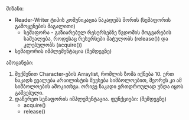 მიზანი:
* Reader-Writer ტიპის კომუნიკაცია ნაკადებს შორის (სემაფორის გამოყენების მაგალითი)
  * სემაფორა - გაზიარებულ რესურსებზე წვდომის მოგვარების საშუალება, როდესაც რესურსები მატულობს (release()) და კლებულობს (acquire())
* სემაფორის იმპლემენტაცია (შემდეგზე)

ამოცანები:
1. შექმენით Character-ების Arraylist, რომლის ზომა იქნება 10. ერთ ნაკადს ევალება არაილისტის შევსება სიმბოლოებით, მეორეს კი ამ სიმბოლოების ამოკითხვა. ორივე ნაკადი ერთდროულად უნდა იყოს გაშვებული.
2. დაწერეთ სემაფორის იმპლემენტაცია. ფუნქციები: (შემდეგზე)
   * acquire()
   * release()